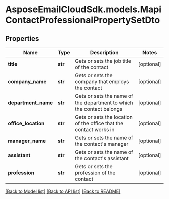 # AsposeEmailCloudSdk.models.MapiContactProfessionalPropertySetDto
## Properties
Name | Type | Description | Notes
------------ | ------------- | ------------- | -------------
**title** | **str** | Gets or sets the job title of the contact              | [optional] 
**company_name** | **str** | Gets or sets the company that employs the contact              | [optional] 
**department_name** | **str** | Gets or sets the name of the department to which the contact belongs              | [optional] 
**office_location** | **str** | Gets or sets the location of the office that the contact works in              | [optional] 
**manager_name** | **str** | Gets or sets the name of the contact&#39;s manager              | [optional] 
**assistant** | **str** | Gets or sets the name of the contact&#39;s assistant              | [optional] 
**profession** | **str** | Gets or sets the profession of the contact              | [optional] 



[[Back to Model list]](README.md#documentation-for-models) [[Back to API list]](README.md#documentation-for-api-endpoints) [[Back to README]](README.md)


